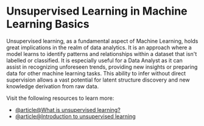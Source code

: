 # Unsupervised Learning in Machine Learning Basics

Unsupervised learning, as a fundamental aspect of Machine Learning, holds great implications in the realm of data analytics. It is an approach where a model learns to identify patterns and relationships within a dataset that isn't labelled or classified. It is especially useful for a Data Analyst as it can assist in recognizing unforeseen trends, providing new insights or preparing data for other machine learning tasks. This ability to infer without direct supervision allows a vast potential for latent structure discovery and new knowledge derivation from raw data.

Visit the following resources to learn more:

- [@article@What is unsupervised learning?](https://cloud.google.com/discover/what-is-unsupervised-learning)
- [@article@Introduction to unsupervised learning](https://www.datacamp.com/blog/introduction-to-unsupervised-learning)